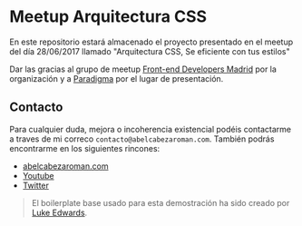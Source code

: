 # Meetup Arquitectura CSS

En este repositorio estará almacenado el proyecto presentado en el meetup del día 28/06/2017 llamado "Arquitectura CSS, Se eficiente con tus estilos"

Dar las gracias al grupo de meetup [Front-end Developers Madrid](https://www.google.es/url?sa=t&rct=j&q=&esrc=s&source=web&cd=1&ved=0ahUKEwiU_7fT4N3UAhXGCBoKHeq-D_kQFggpMAA&url=https%3A%2F%2Fwww.meetup.com%2Fes-ES%2FFront-end-Developers-Madrid%2F&usg=AFQjCNEgSGtQcwmpbuOWpRGgheUvNoRd_g) por la organización y a [Paradigma](https://www.google.es/url?sa=t&rct=j&q=&esrc=s&source=web&cd=3&cad=rja&uact=8&sqi=2&ved=0ahUKEwj4k-Lz4N3UAhVHvRoKHXeeCg4QFgg8MAI&url=https%3A%2F%2Fwww.paradigmadigital.com%2F&usg=AFQjCNG2n1pkqN2X6fbnGtDhRPcbzn0adw) por el lugar de presentación.

## Contacto

Para cualquier duda, mejora o incoherencia existencial podéis contactarme a traves de mi correco `contacto@abelcabezaroman.com`. También podrás encontrarme en los siguientes rincones:

- [abelcabezaroman.com](http://abelcabezaroman.com)
- [Youtube](https://www.youtube.com/channel/UCEM-F2ydtHRjD9QwmY3cieg)
- [Twitter](https://twitter.com/abelcabezaroman)


>El boilerplate base usado para esta demostración ha sido creado por [Luke Edwards](https://lukeed.com). 
